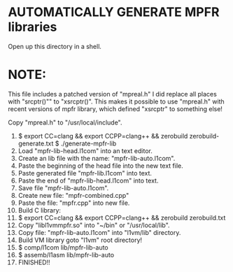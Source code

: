 AUTOMATICALLY GENERATE MPFR libraries
=====================================
Open up this directory in a shell.

NOTE:
====
This file includes a patched version of "mpreal.h"
I did replace all places with "srcptr()"" to "xsrcptr()".
This makes it possible to use "mpreal.h" with recent versions of mpfr library, which
defined "xsrcptr" to something else!

Copy "mpreal.h" to "/usr/local/include".

1. $ export CC=clang && export CCPP=clang++ && zerobuild zerobuild-generate.txt
   $ ./generate-mpfr-lib
2. Load "mpfr-lib-head.l1com" into an text editor.
3. Create an lib file with the name: "mpfr-lib-auto.l1com".
4. Paste the beginning of the head file into the new text file.
5. Paste generated file "mpfr-lib.l1com" into text.
6. Paste the end of "mpfr-lib-head.l1com" into text.
7. Save file "mpfr-lib-auto.l1com".
8. Create new file: "mpfr-combined.cpp"
9. Paste the file: "mpfr.cpp" into new file.
10. Build C library:
11. $ export CC=clang && export CCPP=clang++ && zerobuild zerobuild.txt
12. Copy "libl1vmmpfr.so" into "~/bin" or "/usr/local/lib".
13. Copy file: "mpfr-lib-auto.l1com" into "l1vm/lib" directory.
13. Build VM library goto "l1vm" root directory!
14. $ comp/l1com lib/mpfr-lib-auto
15. $ assemb/l1asm lib/mpfr-lib-auto
16. FINISHED!!
